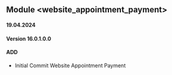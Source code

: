 ## Module <website_appointment_payment>

#### 19.04.2024
#### Version 16.0.1.0.0
#### ADD
- Initial Commit  Website Appointment Payment

